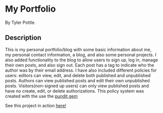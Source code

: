 # My Portfolio

By Tyler Pottle.

## Description

This is my personal portfolio/blog with some basic information about me, my personal
contact information, a blog, and also some personal projects. I also added
functionality to the blog to allow users to sign up, log in, manage their own
posts, and also sign out.  Each post has a tag to indicate who the author was
by their email address.  I have also included different policies for users:
editors can view, edit, and delete both published and unpublished posts.
Authors can view published posts and edit their own unpublished posts.
Visitors(non-signed up users) can only view published posts and have no
create, edit, or delete authorizations.  This policy system was created with
the use the [pundit gem](https://github.com/elabs/pundit)

See this project in action [here!](http://www.tylerpottle.com)
